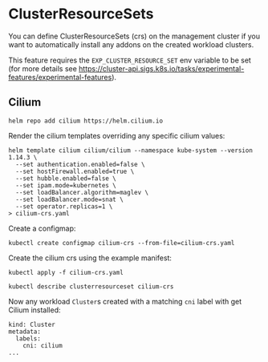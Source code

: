 # ClusterResourceSets

You can define ClusterResourceSets (crs) on the management cluster if you want to automatically install any addons on the created workload clusters.

This feature requires the `EXP_CLUSTER_RESOURCE_SET` env variable to be set (for more details see https://cluster-api.sigs.k8s.io/tasks/experimental-features/experimental-features).

## Cilium

```
helm repo add cilium https://helm.cilium.io
```

Render the cilium templates overriding any specific cilium values: 
```
helm template cilium cilium/cilium --namespace kube-system --version 1.14.3 \
  --set authentication.enabled=false \
  --set hostFirewall.enabled=true \
  --set hubble.enabled=false \
  --set ipam.mode=kubernetes \
  --set loadBalancer.algorithm=maglev \
  --set loadBalancer.mode=snat \
  --set operator.replicas=1 \
> cilium-crs.yaml
```

Create a configmap:
```
kubectl create configmap cilium-crs --from-file=cilium-crs.yaml
```

Create the cilium crs using the example manifest:
```
kubectl apply -f cilium-crs.yaml
```

```
kubectl describe clusterresourceset cilium-crs
```

Now any workload `Cluster`s created with a matching `cni` label with get Cilium installed:
```
kind: Cluster
metadata:
  labels:
    cni: cilium
...
```